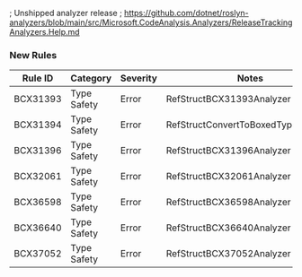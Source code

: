 ﻿; Unshipped analyzer release
; https://github.com/dotnet/roslyn-analyzers/blob/main/src/Microsoft.CodeAnalysis.Analyzers/ReleaseTrackingAnalyzers.Help.md

### New Rules

Rule ID | Category | Severity | Notes
--------|----------|----------|-------
BCX31393 | Type Safety | Error | RefStructBCX31393Analyzer
BCX31394 | Type Safety | Error | RefStructConvertToBoxedTypeAnalyzer
BCX31396 | Type Safety | Error | RefStructBCX31396Analyzer
BCX32061 | Type Safety | Error | RefStructBCX32061Analyzer
BCX36598 | Type Safety | Error | RefStructBCX36598Analyzer
BCX36640 | Type Safety | Error | RefStructBCX36640Analyzer
BCX37052 | Type Safety | Error | RefStructBCX37052Analyzer
